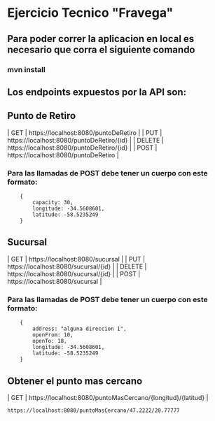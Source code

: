 # Ejercicio Tecnico "Fravega"

## Para poder correr la aplicacion en local es necesario que corra el siguiente comando

### mvn install

## Los endpoints expuestos por la API son:

## Punto de Retiro

| GET | https://localhost:8080/puntoDeRetiro |
| PUT | https://localhost:8080/puntoDeRetiro/{id} |
| DELETE | https://localhost:8080/puntoDeRetiro/{id} |
| POST | https://localhost:8080/puntoDeRetiro |

### Para las llamadas de POST debe tener un cuerpo con este formato:

```
    {
        capacity: 30,
        longitude: -34.5608601,
        latitude: -58.5235249
    }
```


## Sucursal

| GET | https://localhost:8080/sucursal |
| PUT | https://localhost:8080/sucursal/{id} |
| DELETE | https://localhost:8080/sucursal/{id} |
| POST | https://localhost:8080/sucursal |

### Para las llamadas de POST debe tener un cuerpo con este formato:

```
    {
        address: "alguna direccion 1",
        openFrom: 10,
        openTo: 18,
        longitude: -34.5608601,
        latitude: -58.5235249
    }
```


## Obtener el punto mas cercano

| GET | https://localhost:8080/puntoMasCercano/{longitud}/{latitud} |


```
https://localhost:8080/puntoMasCercano/47.2222/20.77777
```
